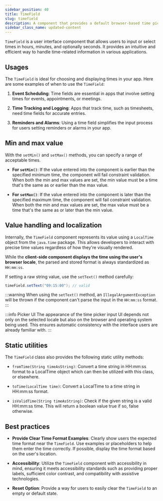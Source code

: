 ```yaml
---
sidebar_position: 40
title: TimeField
slug: timefield
description: A component that provides a default browser-based time picker for selecting a time value through an input field.
sidebar_class_name: updated-content
---
```


<DocChip chip='shadow' />
<DocChip chip='name' label="dwc-field" />
<DocChip chip='since' label='23.02' />
<JavadocLink type="foundation" location="com/webforj/component/field/TimeField" top='true'/>

<ParentLink parent="Field" />

`TimeField` is a user interface component that allows users to input or select times in hours, minutes, and optionally seconds. It provides an intuitive and efficient way to handle time-related information in various applications.

<ComponentDemo 
path='/webforj/timefield?' 
javaE='https://raw.githubusercontent.com/webforj/webforj-documentation/refs/heads/main/src/main/java/com/webforj/samples/views/fields/timefield/TimeFieldView.java'
/>

## Usages

The `TimeField` is ideal for choosing and displaying times in your app. Here are some examples of when to use the `TimeField`:

1. **Event Scheduling**: Time fields are essential in apps that involve setting times for events, appointments, or meetings.

2. **Time Tracking and Logging**: Apps that track time, such as timesheets, need time fields for accurate entries.

3. **Reminders and Alarms**: Using a time field simplifies the input process for users setting reminders or alarms in your app.

## Min and max value

With the `setMin()` and `setMax()` methods, you can specify a range of acceptable times.

- **For `setMin()`**: If the value entered into the component is earlier than the specified minimum time, the component will fail constraint validation. When both the min and max values are set, the min value must be a time that's the same as or earlier than the max value.

- **For `setMax()`**: If the value entered into the component is later than the specified maximum time, the component will fail constraint validation. When both the min and max values are set, the max value must be a time that's the same as or later than the min value. 

## Value handling and localization

Internally, the `TimeField` component represents its value using a `LocalTime` object from the `java.time` package. This allows developers to interact with precise time values regardless of how they're visually rendered.

While the **client-side component displays the time using the user's browser locale**, the parsed and stored format is always standardized as `HH:mm:ss`.

If setting a raw string value, use the `setText()` method carefully:

```java
timeField.setText("09:15:00"); // valid
```

:::warning
 When using the `setText()` method, an `IllegalArgumentException` will be thrown if the component can't parse the input in the `HH:mm:ss` format.
:::


:::info Picker UI 
The appearance of the time picker input UI depends not only on the selected locale but also on the browser and operating system being used. This ensures automatic consistency with the interface users are already familiar with.
:::

## Static utilities

The `TimeField` class also provides the following static utility methods:

- `fromTime(String timeAsString)`: Convert a time string in HH:mm:ss format to a LocalTime object which can then be utilized with this class, or elsewhere.

- `toTime(LocalTime time)`: Convert a LocalTime to a time string in HH:mm:ss format.

- `isValidTime(String timeAsString)`: Check if the given string is a valid HH:mm:ss time. This will return a boolean value true if so, false otherwise.

## Best practices

- **Provide Clear Time Format Examples**: Clearly show users the expected time format near the `TimeField`. Use examples or placeholders to help them enter the time correctly. If possible, display the time format based on the user's location.

- **Accessibility**: Utilize the `TimeField` component with accessibility in mind, ensuring it meets accessibility standards such as providing proper labels, sufficient color contrast, and compatibility with assistive technologies.

- **Reset Option**: Provide a way for users to easily clear the `TimeField` to an empty or default state.